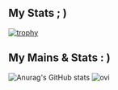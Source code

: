 

## My Stats ; )
[![trophy](https://github-profile-trophy.vercel.app/?username=vihanpereraux&theme=onedark)](https://github.com/ryo-ma/github-profile-trophy)

## My Mains & Stats : )
![Anurag's GitHub stats](https://github-readme-stats.vercel.app/api?username=vihanpereraux&show_icons=true&theme=transparent)   <img src="https://github-readme-stats.vercel.app/api/top-langs?username=vihanpereraux&show_icons=true&locale=en&layout=compact&theme=chartreuse-dark" alt="ovi" />   
